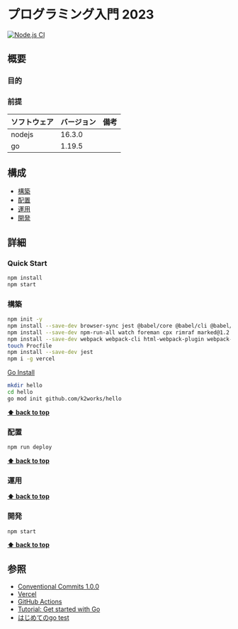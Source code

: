 # プログラミング入門 2023

[![Node.js CI](https://github.com/k2works/programing_introduce_2023/actions/workflows/node.js.yml/badge.svg)](https://github.com/k2works/programing_introduce_2023/actions/workflows/node.js.yml)

## 概要

### 目的

### 前提

| ソフトウェア | バージョン | 備考 |
| :----------- | :--------- | :--- |
| nodejs       | 16.3.0    |      |
| go           | 1.19.5    |      |

## 構成

- [構築](#構築)
- [配置](#配置)
- [運用](#運用)
- [開発](#開発)

## 詳細

### Quick Start

```bash
npm install
npm start
```

### 構築

```bash
npm init -y
npm install --save-dev browser-sync jest @babel/core @babel/cli @babel/preset-env @babel/register
npm install --save-dev npm-run-all watch foreman cpx rimraf marked@1.2.2
npm install --save-dev webpack webpack-cli html-webpack-plugin webpack-dev-server
touch Procfile
npm install --save-dev jest
npm i -g vercel
```

[Go Install](https://go.dev/doc/install)

```bash
mkdir hello
cd hello
go mod init github.com/k2works/hello
```


**[⬆ back to top](#構成)**

### 配置

```bash
npm run deploy
```

**[⬆ back to top](#構成)**

### 運用

**[⬆ back to top](#構成)**

### 開発

```bash
npm start
```

**[⬆ back to top](#構成)**

## 参照
- [Conventional Commits 1.0.0](https://www.conventionalcommits.org/ja/v1.0.0/)
- [Vercel](https://vercel.com/)
- [GitHub Actions](https://github.co.jp/features/actions)
- [Tutorial: Get started with Go](https://go.dev/doc/tutorial/getting-started)
- [はじめてのgo test](https://qiita.com/marnie_ms4/items/e51cc6d879cc9ad07af3)